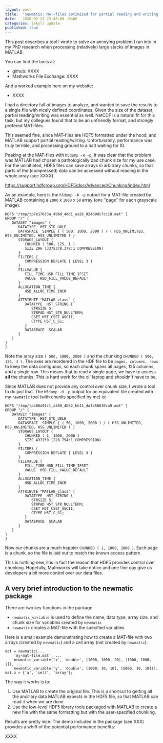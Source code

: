 ```yaml
---
layout: post
title:  "newmatic: MAT-files optimized for partial reading and writing of large arrays"
date:   2020-02-22 23:45:00 -0400
categories: jekyll update
published: true 
---
```


This post describes a tool I wrote to solve an annoying problem I ran into in
my PhD research when processing (relatively) large stacks of images in MATLAB.

You can find the tools at:
+ github: XXXX
+ Mathworks File Exchange: XXXX

And a worked example here on my website:
+ XXXX

I had a directory full of images to analyze, and wanted to save the results to
a single file with nicely defined coordinates. Given the size of the dataset,
partial reading/writing was essential as well. NetCDF is a natural fit for this
task, but my collegues found that to be an unfriendly format, and strongly
prefered MAT-files.

This seemed fine, since MAT-files are HDF5 formatted under the hood, and MATLAB
support partial reading/writing. Unfortunately, performance was truly terrible,
and processing ground to a halt waiting for IO.

Peaking at the MAT-files with `h5dump -H -p`, it was clear that the problem was
MATLAB had chosen a pathologically bad chunk size for my use case. For the
uninitiated, HDF5 files can save arrays in arbitrary chunks, so that parts of
the (compressed) data can be accessed without reading in the whole array (see
XXXX). 

https://support.hdfgroup.org/HDF5/doc/Advanced/Chunking/index.html

As an example, here is the `h5dump -H -p` output for a MAT-file created by MATLAB
containing a `2000` x `1000` x `50` array (one "page" for each grayscale
image):

```
HDF5 "/tmp/tp7e17633a_4bbd_4dd1_aa26_024b9dc7cc18.mat" {
GROUP "/" {
   DATASET "images" {
      DATATYPE  H5T_STD_U8LE
      DATASPACE  SIMPLE { ( 500, 1000, 2000 ) / ( H5S_UNLIMITED, H5S_UNLIMITED, H5S_UNLIMITED ) }
      STORAGE_LAYOUT {
         CHUNKED ( 500, 125, 1 )
         SIZE 296 (3378378.378:1 COMPRESSION)
      }
      FILTERS {
         COMPRESSION DEFLATE { LEVEL 3 }
      }
      FILLVALUE {
         FILL_TIME H5D_FILL_TIME_IFSET
         VALUE  H5D_FILL_VALUE_DEFAULT
      }
      ALLOCATION_TIME {
         H5D_ALLOC_TIME_INCR
      }
      ATTRIBUTE "MATLAB_class" {
         DATATYPE  H5T_STRING {
            STRSIZE 5;
            STRPAD H5T_STR_NULLTERM;
            CSET H5T_CSET_ASCII;
            CTYPE H5T_C_S1;
         }
         DATASPACE  SCALAR
      }
   }
}
}
```
Note the array size `( 500, 1000, 2000 )` and the chunking `CHUNKED ( 500, 125, 1 )`.
The axes are reordered in the HDF file to be `pages, columns, rows` to
keep the data contiguous, so each chunk spans all pages, 125 columns, and a
single row. This means that to read a single page, we have to access **all**
the chunks.  This is hard work for the ol' laptop and shouldn't have to be.

Since MATLAB does not provide any control over chunk size, I wrote a tool to do
just that. The `h5dump -H -p` output for an equivalent file created with my `newmatic` tool (with chunks specified by me) is:

```
HDF5 "/tmp/tpc80a91c1_a460_4b52_bb11_dafa58630ca9.mat" {
GROUP "/" {
   DATASET "images" {
      DATATYPE  H5T_STD_U8LE
      DATASPACE  SIMPLE { ( 50, 1000, 2000 ) / ( H5S_UNLIMITED, H5S_UNLIMITED, H5S_UNLIMITED ) }
      STORAGE_LAYOUT {
         CHUNKED ( 1, 1000, 2000 )
         SIZE 437150 (228.754:1 COMPRESSION)
      }
      FILTERS {
         COMPRESSION DEFLATE { LEVEL 3 }
      }
      FILLVALUE {
         FILL_TIME H5D_FILL_TIME_IFSET
         VALUE  H5D_FILL_VALUE_DEFAULT
      }
      ALLOCATION_TIME {
         H5D_ALLOC_TIME_INCR
      }
      ATTRIBUTE "MATLAB_class" {
         DATATYPE  H5T_STRING {
            STRSIZE 5;
            STRPAD H5T_STR_NULLTERM;
            CSET H5T_CSET_ASCII;
            CTYPE H5T_C_S1;
         }
         DATASPACE  SCALAR
      }
   }
}
}
```
Now our chunks are a much happier `CHUNKED ( 1, 1000, 2000 )`. Each page is a
chunk, so the file is laid out to match the known access pattern. 

This is nothing new, it is in fact the reason that HDF5 provides control over
chunking. Hopefully, Mathworks will take notice and one fine day give us
developers a bit more control over our data files.

## A very brief introduction to the newmatic package 

There are two key functions in the package:

+ `newmatic_variable` is used to define the name, data type, array size, and
  chunk size for variables created by `newmatic`
+ `newmatic` creates a MAT-file with the specified variables

Here is a small example demonstrating how to create a MAT-file with two arrays
(created by `newmatic`) and a cell array (not created by `newmatic`).

```
mat = newmatic(...
    'my-mat-file.mat', ...
    newmatic_variable('x', 'double', [1000, 1000, 20], [1000, 1000, 1]), ...
    newmatic_variable('y', 'double', [1000, 10, 10], [5000, 10, 10]));
mat.z = {'a', 'cell', 'array'};
```

The way it works is to:

1. Use MATLAB to create the original file. This is a shortcut to getting all
  the ancillary data MATLAB expects in the HDF5 file, so that MATLAB can read it
  when we are done
1. Use the low-level HDF5 library tools packaged with MATLAB to create a new
  file with the same formatting but with the user-specified chunking.

Results are pretty nice. The demo included in the package (see XXX) provides a
whiff of the potential performance benefits:

XXXX

